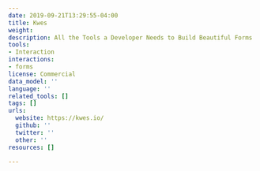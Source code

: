 ```yaml
---
date: 2019-09-21T13:29:55-04:00
title: Kwes
weight: 
description: All the Tools a Developer Needs to Build Beautiful Forms
tools:
- Interaction
interactions:
- forms
license: Commercial
data_model: ''
language: ''
related_tools: []
tags: []
urls:
  website: https://kwes.io/
  github: ''
  twitter: ''
  other: ''
resources: []

---
```

